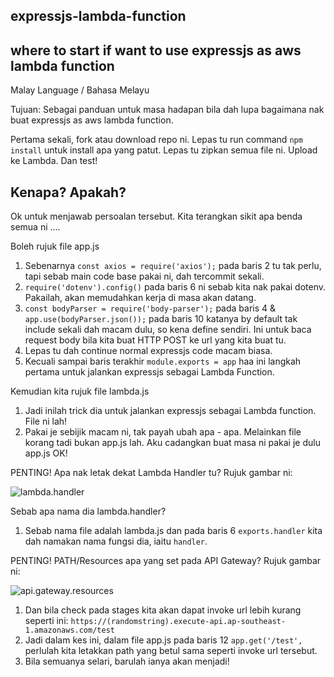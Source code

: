 ## expressjs-lambda-function

where to start if want to use expressjs as aws lambda function
---
Malay Language / Bahasa Melayu

Tujuan: Sebagai panduan untuk masa hadapan bila dah lupa bagaimana nak buat expressjs as aws lambda function.

Pertama sekali, fork atau download repo ni.
Lepas tu run command `npm install` untuk install apa yang patut.
Lepas tu zipkan semua file ni.
Upload ke Lambda.
Dan test!

## Kenapa? Apakah?

Ok untuk menjawab persoalan tersebut. Kita terangkan sikit apa benda semua ni ....

Boleh rujuk file app.js

1. Sebenarnya `const axios = require('axios');` pada baris 2 tu tak perlu, tapi sebab main code base pakai ni, dah tercommit sekali.
2. `require('dotenv').config()` pada baris 6 ni sebab kita nak pakai dotenv. Pakailah, akan memudahkan kerja di masa akan datang.
3. `const bodyParser = require('body-parser');` pada baris 4 & `app.use(bodyParser.json());` pada baris 10 katanya by default tak include sekali dah macam dulu, so kena define sendiri. Ini untuk baca request body bila kita buat HTTP POST ke url yang kita buat tu.
4. Lepas tu dah continue normal expressjs code macam biasa.
5. Kecuali sampai baris terakhir `module.exports = app` haa ini langkah pertama untuk jalankan expressjs sebagai Lambda Function.

Kemudian kita rujuk file lambda.js

1. Jadi inilah trick dia untuk jalankan expressjs sebagai Lambda function. File ni lah!
2. Pakai je sebijik macam ni, tak payah ubah apa - apa. Melainkan file korang tadi bukan app.js lah. Aku cadangkan buat masa ni pakai je dulu app.js OK!

PENTING! Apa nak letak dekat Lambda Handler tu? Rujuk gambar ni:

![lambda.handler](https://i.imgur.com/vzGfFx6.png)

Sebab apa nama dia lambda.handler?

1. Sebab nama file adalah lambda.js dan pada baris 6 `exports.handler` kita dah namakan nama fungsi dia, iaitu `handler`.

PENTING! PATH/Resources apa yang set pada API Gateway? Rujuk gambar ni:

![api.gateway.resources](https://i.imgur.com/A7ZxbCT.png)

1. Dan bila check pada stages kita akan dapat invoke url lebih kurang seperti ini: `https://(randomstring).execute-api.ap-southeast-1.amazonaws.com/test`
2. Jadi dalam kes ini, dalam file app.js pada baris 12 `app.get('/test',` perlulah kita letakkan path yang betul sama seperti invoke url tersebut.
3. Bila semuanya selari, barulah ianya akan menjadi!
